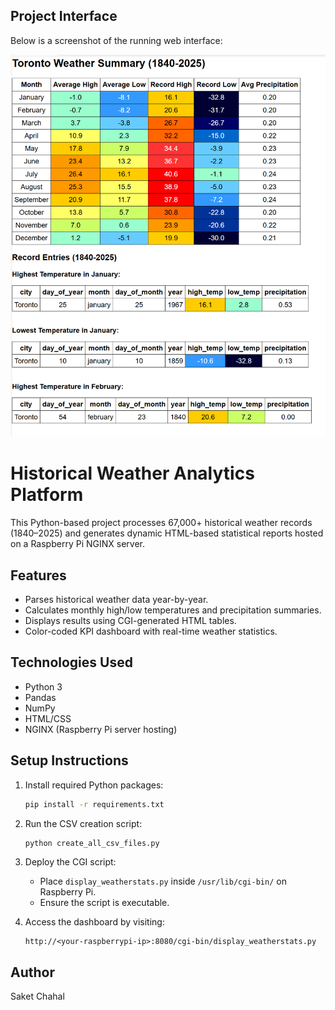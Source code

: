 ## Project Interface

Below is a screenshot of the running web interface:

![Fan Controller Interface](screenshots/interface.png)

# Historical Weather Analytics Platform

This Python-based project processes 67,000+ historical weather records (1840–2025) and generates dynamic HTML-based statistical reports hosted on a Raspberry Pi NGINX server.

## Features
- Parses historical weather data year-by-year.
- Calculates monthly high/low temperatures and precipitation summaries.
- Displays results using CGI-generated HTML tables.
- Color-coded KPI dashboard with real-time weather statistics.

## Technologies Used
- Python 3
- Pandas
- NumPy
- HTML/CSS
- NGINX (Raspberry Pi server hosting)

## Setup Instructions
1. Install required Python packages:
   ```bash
   pip install -r requirements.txt
   ```

2. Run the CSV creation script:
   ```bash
   python create_all_csv_files.py
   ```

3. Deploy the CGI script:
   - Place `display_weatherstats.py` inside `/usr/lib/cgi-bin/` on Raspberry Pi.
   - Ensure the script is executable.

4. Access the dashboard by visiting:
   ```
   http://<your-raspberrypi-ip>:8080/cgi-bin/display_weatherstats.py
   ```

## Author
Saket Chahal
